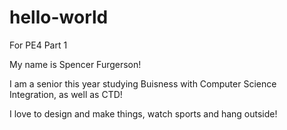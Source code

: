 # hello-world
For PE4 Part 1

My name is Spencer Furgerson!

I am a senior this year studying Buisness with Computer Science Integration, as well as CTD!

I love to design and make things, watch sports and hang outside!
